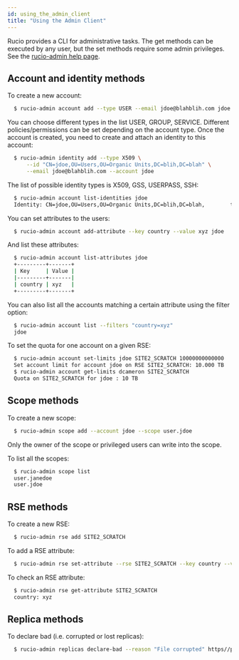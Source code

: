 ```yaml
---
id: using_the_admin_client
title: "Using the Admin Client"
---
```


Rucio provides a CLI for administrative tasks. The get methods can be executed
by any user, but the set methods require some admin privileges. See the
[rucio-admin help page](bin/rucio-admin.md).

## Account and identity methods

To create a new account:

```bash
  $ rucio-admin account add --type USER --email jdoe@blahblih.com jdoe
```

You can choose different types in the list USER, GROUP, SERVICE. Different
policies/permissions can be set depending on the account type.  Once the account
is created, you need to create and attach an identity to this account:

```bash
  $ rucio-admin identity add --type X509 \
      --id "CN=jdoe,OU=Users,OU=Organic Units,DC=blih,DC=blah" \
      --email jdoe@blahblih.com --account jdoe
```

The list of possible identity types is X509, GSS, USERPASS, SSH:

```bash
  $ rucio-admin account list-identities jdoe
  Identity: CN=jdoe,OU=Users,OU=Organic Units,DC=blih,DC=blah,        type: X509
```

You can set attributes to the users:

```bash
  $ rucio-admin account add-attribute --key country --value xyz jdoe
```

And list these attributes:

```bash
  $ rucio-admin account list-attributes jdoe
  +---------+-------+
  | Key     | Value |
  |---------+-------|
  | country | xyz   |
  +---------+-------+
```

You can also list all the accounts matching a certain attribute using the filter
option:

```bash
  $ rucio-admin account list --filters "country=xyz"
  jdoe
```

To set the quota for one account on a given RSE:

```bash
  $ rucio-admin account set-limits jdoe SITE2_SCRATCH 10000000000000
  Set account limit for account jdoe on RSE SITE2_SCRATCH: 10.000 TB
  $ rucio-admin account get-limits dcameron SITE2_SCRATCH
  Quota on SITE2_SCRATCH for jdoe : 10 TB
```

## Scope methods

To create a new scope:

```bash
  $ rucio-admin scope add --account jdoe --scope user.jdoe
```

Only the owner of the scope or privileged users can write into the scope.

To list all the scopes:

```bash
  $ rucio-admin scope list
  user.janedoe
  user.jdoe
```

## RSE methods

To create a new RSE:

```bash
  $ rucio-admin rse add SITE2_SCRATCH
```

To add a RSE attribute:

```bash
  $ rucio-admin rse set-attribute --rse SITE2_SCRATCH --key country --value xyz
```

To check an RSE attribute:

```bash
  $ rucio-admin rse get-attribute SITE2_SCRATCH
  country: xyz
```

## Replica methods

To declare bad (i.e. corrupted or lost replicas):

```bash
  $ rucio-admin replicas declare-bad --reason "File corrupted" https//path/to/lost/file
```
